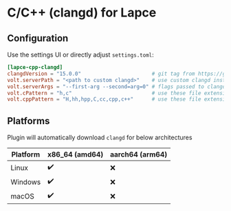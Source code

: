 # C/C++ (clangd) for Lapce

## Configuration

Use the settings UI or directly adjust `settings.toml`:

```toml
[lapce-cpp-clangd]
clangdVersion = "15.0.0"                       # git tag from https://github.com/clangd/clangd
volt.serverPath = "<path to custom clangd>"    # use custom clangd instead of downloading
volt.serverArgs = "--first-arg --second=arg=0" # flags passed to clangd (see clangd --help)
volt.cPattern = "h,c"                          # use these file extensions for C
volt.cppPattern = "H,hh,hpp,C,cc,cpp,c++"      # use these file extensions for C++
```

## Platforms

Plugin will automatically download `clangd` for below architectures

| Platform | x86_64 (amd64) | aarch64 (arm64) |
| -------- | -------------- | --------------- |
| Linux    | ✔️              | ❌               |
| Windows  | ✔️              | ❌               |
| macOS    | ✔️              | ❌               |
